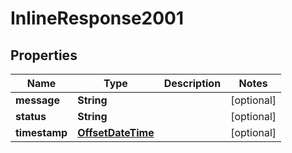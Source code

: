 # InlineResponse2001

## Properties
Name | Type | Description | Notes
------------ | ------------- | ------------- | -------------
**message** | **String** |  |  [optional]
**status** | **String** |  |  [optional]
**timestamp** | [**OffsetDateTime**](OffsetDateTime.md) |  |  [optional]
